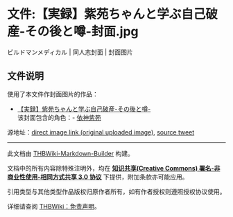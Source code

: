 # 文件:【実録】紫苑ちゃんと学ぶ自己破産-その後と噂-封面.jpg

<!-- source html: G:\repos\THBWiki-Markdown-Builder\THBWikiMarkdown\Temp\file\1\14\ns6%3A%E3%80%90%E5%AE%9F%E9%8C%B2%E3%80%91%E7%B4%AB%E8%8B%91%E3%81%A1%E3%82%83%E3%82%93%E3%81%A8%E5%AD%A6%E3%81%B6%E8%87%AA%E5%B7%B1%E7%A0%B4%E7%94%A3-%E3%81%9D%E3%81%AE%E5%BE%8C%E3%81%A8%E5%99%82-%E5%B0%81%E9%9D%A2%2Ejpg.html -->

ビルドマンメディカル | 同人志封面 | 封面图片

## 文件说明
  
使用了本文件作封面图片的作品：
  

- [【実録】紫苑ちゃんと学ぶ自己破産-その後と噂-](./【実録】紫苑ちゃんと学ぶ自己破産-その後と噂-.md)  
该封面包含的角色：- [依神紫苑](./依神紫苑.md)

  
源地址：[direct image link (original uploaded image)](https://pbs.twimg.com/media/EBrzxxrVUAMDbah?format=jpg&amp;name=orig), [source tweet](https://twitter.com/SASmiku/status/1160507896779558912)
  





---

此文档由 [THBWiki-Markdown-Builder](https://github.com/Delsin-Yu/THBWiki-Markdown-Builder) 构建。

文档中的所有内容除特殊注明外，均在 [**知识共享(Creative Commons) 署名-非商业性使用-相同方式共享 3.0 协议**](https://creativecommons.org/licenses/by-sa/3.0/deed.zh-hans) 下提供，附加条款亦可能应用。

引用类型与其他类型作品版权归原作者所有，如有作者授权则遵照授权协议使用。

详细请查阅 [THBWiki：免责声明](https://thbwiki.cc/THBWiki:%E5%85%8D%E8%B4%A3%E5%A3%B0%E6%98%8E)。

